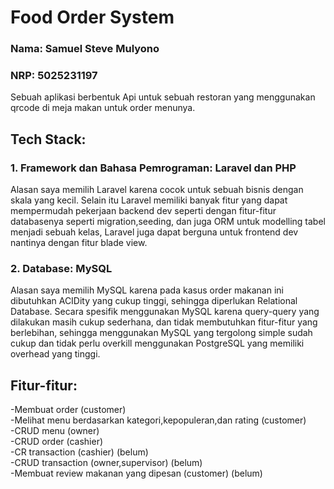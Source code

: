 # Food Order System
### Nama: Samuel Steve Mulyono
### NRP: 5025231197

Sebuah aplikasi berbentuk Api untuk sebuah restoran yang menggunakan qrcode di meja makan untuk order menunya.
## Tech Stack:
### 1. Framework dan Bahasa Pemrograman: Laravel dan PHP
Alasan saya memilih Laravel karena cocok untuk sebuah bisnis dengan skala yang kecil. Selain itu Laravel memiliki banyak fitur yang dapat mempermudah pekerjaan backend dev seperti dengan fitur-fitur databasenya seperti migration,seeding, dan juga ORM untuk modelling tabel menjadi sebuah kelas, Laravel juga dapat berguna untuk frontend dev nantinya dengan fitur blade view.
### 2. Database: MySQL
Alasan saya memilih MySQL karena pada kasus order makanan ini dibutuhkan ACIDity yang cukup tinggi, sehingga diperlukan Relational Database. Secara spesifik menggunakan MySQL karena query-query yang dilakukan masih cukup sederhana, dan tidak membutuhkan fitur-fitur yang berlebihan, sehingga menggunakan MySQL yang tergolong simple sudah cukup dan tidak perlu overkill menggunakan PostgreSQL yang memiliki overhead yang tinggi.

## Fitur-fitur:
-Membuat order (customer) \
-Melihat menu berdasarkan kategori,kepopuleran,dan rating (customer) \
-CRUD menu (owner) \
-CRUD order (cashier) \
-CR transaction (cashier) (belum) \
-CRUD transaction (owner,supervisor) (belum) \
-Membuat review makanan yang dipesan (customer) (belum)